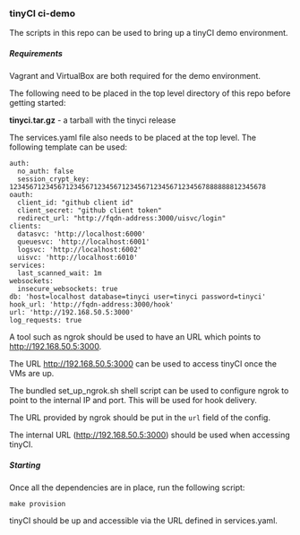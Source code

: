 ### tinyCI ci-demo

The scripts in this repo can be used to bring up a tinyCI demo environment.

##### Requirements

Vagrant and VirtualBox are both required for the demo environment.


The following need to be placed in the top level directory of this repo before getting started:

**tinyci.tar.gz** - a tarball with the tinyci release


The services.yaml file also needs to be placed at the top level.
The following template can be used:
```
auth:
  no_auth: false
  session_crypt_key: 1234567123456712345671234567123456712345671234567888888812345678
oauth:
  client_id: "github client id"
  client_secret: "github client token"
  redirect_url: "http://fqdn-address:3000/uisvc/login"
clients:
  datasvc: 'http://localhost:6000'
  queuesvc: 'http://localhost:6001'
  logsvc: 'http://localhost:6002'
  uisvc: 'http://localhost:6010'
services:
  last_scanned_wait: 1m
websockets:
  insecure_websockets: true
db: 'host=localhost database=tinyci user=tinyci password=tinyci'
hook_url: 'http://fqdn-address:3000/hook'
url: 'http://192.168.50.5:3000'
log_requests: true
```


A tool such as ngrok should be used to have an URL which points to http://192.168.50.5:3000.

The URL http://192.168.50.5:3000 can be used to access tinyCI once the VMs are up.

The bundled set_up_ngrok.sh shell script can be used to configure ngrok to point to the internal
IP and port. This will be used for hook delivery.

The URL provided by ngrok should be put in the `url` field of the config.

The internal URL (http://192.168.50.5:3000) should be used when accessing tinyCI.

##### Starting

Once all the dependencies are in place, run the following script:
```
make provision
```

tinyCI should be up and accessible via the URL defined in services.yaml.
